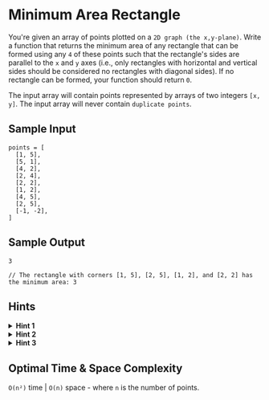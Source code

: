# Minimum Area Rectangle

You're given an array of points plotted on a `2D graph (the x,y-plane)`. Write a function that returns the minimum area of any rectangle that can be formed using any `4` of these points such that the rectangle's sides are parallel to the `x` and `y` axes (i.e., only rectangles with horizontal and vertical sides should be considered no rectangles with diagonal sides). If no rectangle can be formed, your function should return `0`.

The input array will contain points represented by arrays of two integers `[x, y]`. The input array will never contain `duplicate points`.

## Sample Input

```plaintext
points = [
  [1, 5],
  [5, 1],
  [4, 2],
  [2, 4],
  [2, 2],
  [1, 2],
  [4, 5],
  [2, 5],
  [-1, -2],
]
```

## Sample Output

```plaintext
3

// The rectangle with corners [1, 5], [2, 5], [1, 2], and [2, 2] has the minimum area: 3
```

## Hints

<details>
<summary><b>Hint 1</b></summary>

The brute-force approach to this problem is to simply generate all possible combinations of `4 points` and to see if they form a rectangle. You can calculate the area of all of these rectangles and then return the minimum area that you find. Is there a better approach than this?

</details>

<details>
<summary><b>Hint 2</b></summary>

A more optimal approach is to find vertical or horizontal edges that are parallel to the `y` or `x` axes, respectively. If you find two parallel edges (two vertical edges, for example) that share a vertical or horizontal coordinate (`y` values in the case of vertical edges), then those edges form a rectangle.

</details>

<details>
<summary><b>Hint 3</b></summary>

Another approach is to pick any two points that don't have the same `x` or `y` values (i.e., points that could be at opposite ends of a rectangle diagonal) and to see if you can create a rectangle with them and two other points. Given two points where `p1 = (x1, y1)` and `p2 = (x2, y2)`, if points `p3 = (x1, y2)` and `p4 = (x2, y1)` exist, then these `4 points` form a rectangle.

</details>

## Optimal Time & Space Complexity

`O(n²)` time | `O(n)` space - where `n` is the number of points.
